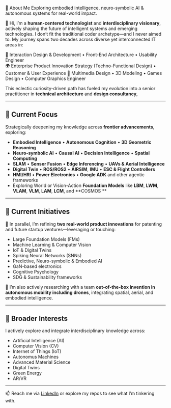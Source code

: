 
🚀 About Me
Exploring embodied intelligence, neuro-symbolic AI & autonomous systems for real-world impact.


👋 Hi, I’m a **human-centered technologist** and **interdisciplinary visionary**, actively shaping the future of intelligent systems and emerging technologies. I don’t fit the traditional coder archetype—and I never aimed to. My journey spans two decades across diverse yet interconnected IT areas in:

🧠 Interaction Design & Development • Front-End Architecture • Usability Engineer  
🌍 Enterprise Product Innovation Strategy (Techno-Functional Design) • Customer & User Experience
🎨 Multimedia Design • 3D Modeling • Games Design • Computer Graphics Engineer

This eclectic curiosity-driven path has fueled my evolution into a senior practitioner in **technical architecture** and **design consultancy**, 


---
## 🌱 Current Focus

Strategically deepening my knowledge across **frontier advancements**, exploring:

- **Embodied Intelligence** • **Autonomous Cognition** • **3D Geometric Reasoning**
- **Neuro-symbolic AI** • **Causal AI** • **Decision Intelligence** • **Spatial Computing**
- **SLAM**  •  **Sensor Fusion**  •  **Edge Inferencing**  • **UAVs & Aerial Intelligence**
- **Digital Twin**  •  **ROS/ROS2** •  **AIRSIM**, **IMU**  •  **ESC & Flight Controllers**
- **HMI/HRI**  •  **Power Electronics**  •  **Google ADK** and other agentic frameworks 
- Exploring World or Vision-Action **Foundation Models** like **LBM**, **LWM**, **VLAM**, **VLM**, **LAM**, **LCM**, and **COSMOS **


---
## 🧪 Current Initiatives

🔬 In parallel, I’m refining **two real-world product innovations** for patenting and future startup ventures—leveraging or touching:

- Large Foundation Models (FMs)
- Machine Learning & Computer Vision
- IoT & Digital Twins
- Spiking Neural Networks (SNNs)
- Predictive, Neuro-symbolic & Embodied AI
- GaN-based electronics
- Cognitive Psychology
- SDG & Sustainability frameworks

🚁 I’m also actively researching with a team **out-of-the-box invention in autonomous mobility including drones**, integrating spatial, aerial, and embodied intelligence.


---
## 👀 Broader Interests

I actively explore and integrate interdisciplinary knowledge across:

- Artificial Intelligence (AI)
- Computer Vision (CV)
- Internet of Things (IoT)
- Autonomus Machines 
- Advanced Material Science
- Digital Twins
- Green Energy
- AR/VR
  

---
📫 Reach me via [LinkedIn](#) or explore my repos to see what I’m tinkering with.


